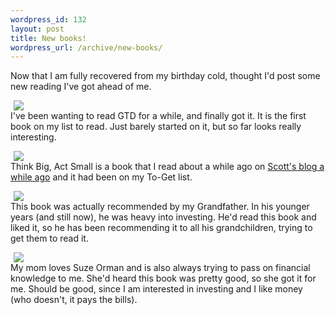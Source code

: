 ```yaml
--- 
wordpress_id: 132
layout: post
title: New books!
wordpress_url: /archive/new-books/
---
```


<p>Now that I am fully recovered from my birthday cold, thought I'd post some new reading I've got ahead of me.</p>

<p><a href="http://www.amazon.com/exec/obidos/redirect?path=ASIN/0142000280&amp;link_code=as2&amp;camp=1789&amp;tag=qgyennet-20&amp;creative=9325" title = "Getting Things Done"><img src="http://images.amazon.com/images/P/0142000280.01._AA_SCTZZZZZZZ_.jpg" hspace="5" border ="0"></a><br />
I've been wanting to read GTD for a while, and finally got it.  It is the first book on my list to read.  Just barely started on it, but so far looks really interesting.</p>

<p><a href="http://www.amazon.com/exec/obidos/redirect?path=ASIN/1591840767&amp;link_code=as2&amp;camp=1789&amp;tag=qgyennet-20&amp;creative=9325" title = "Think Big, Act Small"><img src="http://images.amazon.com/images/P/1591840767.01._AA_SCTZZZZZZZ_.jpg" hspace="5" border ="0"></a><br />
Think Big, Act Small is a book that I read about a while ago on <a href="http://scottwater.com/blog/archive/2005/09/18/Think_Big_Act_Small.aspx">Scott's blog a while ago</a> and it had been on my To-Get list.</p>

<p><a href="http://www.amazon.com/exec/obidos/redirect?path=ASIN/039332639X&amp;link_code=as2&amp;camp=1789&amp;tag=qgyennet-20&amp;creative=9325" title = "The Random Walk Guide to Investing"><img src="http://images.amazon.com/images/P/039332639X.01._AA_SCTZZZZZZZ_.jpg" hspace="5" border ="0"></a><br />
This book was actually recommended by my Grandfather.  In his younger years (and still now), he was heavy into investing.  He'd read this book and liked it, so he has been recommending it to all his grandchildren, trying to get them to read it.</p>

<p><a href="http://www.amazon.com/exec/obidos/redirect?path=ASIN/1573222976&amp;link_code=as2&amp;camp=1789&amp;tag=qgyennet-20&amp;creative=9325" title = "The Money Book for the Young, Fabulous &amp; Broke"><img src="http://images.amazon.com/images/P/1573222976.01._AA_SCTZZZZZZZ_.jpg" hspace="5" border ="0"></a><br />
My mom loves Suze Orman and is also always trying to pass on financial knowledge to me.  She'd heard this book was pretty good, so she got it for me.  Should be good, since I am interested in investing and I like money (who doesn't, it pays the bills).</p>
         
